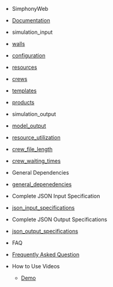 - SimphonyWeb
 - [Documentation](README.md)

- simulation_input
 - [walls](walls/walls.md)

 - [configuration](configuration/config.md)

 - [resources](resources/resources.md)

 - [crews](crews/crews.md)

 - [templates](templates/templates.md)

 - [products](products/products.md)

- simulation_output
 - [model_output](models/models.md)

 - [resource_utilization](resource_utilization/resource_utils.md)
 
 - [crew_file_length](crew_file_length/crew_file_length.md)

 - [crew_waiting_times](crew_waiting_time/crew_waiting_time.md)

- General Dependencies
 - [general_depenedencies](dependencies/dependencies.md)
 
- Complete JSON Input Specification
 - [json_input_specifications](complete_code_blocks/code_blocks_input.md)

- Complete JSON Output Specifications
 - [json_output_specifications](complete_code_blocks/code_blocks_output.md)

- FAQ
 - [Frequently Asked Question](faq/faq.md)

- How to Use Videos
    - [Demo](demo/demo.md)